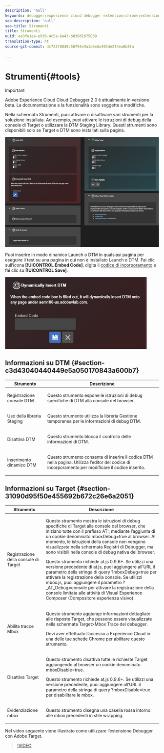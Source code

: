 ```yaml
---
description: 'null'
keywords: debugger;experience cloud debugger extension;chrome;extension;tools;dtm;target
seo-description: 'null'
seo-title: Strumenti
title: Strumenti
uuid: ea3fe1ea-e936-4c5a-8a43-b830d1b75038
translation-type: ht
source-git-commit: dc723f0848c56794e9a1a6eda405de2f4ea6b8fa

---
```



# Strumenti{#tools}

> [!IMPORTANT]
>
> Adobe Experience Cloud Cloud Debugger 2.0 è attualmente in versione beta. La documentazione e la funzionalità sono soggette a modifiche.

Nella schermata Strumenti, puoi attivare o disattivare vari strumenti per la soluzione installata. Ad esempio, puoi attivare le istruzioni di debug della console di Target o utilizzare la DTM Staging Library. Questi strumenti sono disponibili solo se Target e DTM sono installati sulla pagina.

![](assets/tools.jpg)

Puoi inserire in modo dinamico Launch o DTM in qualsiasi pagina per eseguire il test su una pagina in cui non è installato Launch o DTM. Fai clic sull’icona **[!UICONTROL Embed Code]**, digita il [codice di incorporamento](https://experiencecloud.adobe.com/resources/help/it_IT/dtm/deployment.html) e fai clic su **[!UICONTROL Save]**.

![](assets/tools-embedcode.jpg)

## Informazioni su DTM {#section-c3d43040440449e5a050170843a600b7}

<table id="table_04625C3319134E169A35DB74C1D1FB31"> 
 <thead> 
  <tr> 
   <th colname="col1" class="entry"> Strumento </th> 
   <th colname="col2" class="entry"> Descrizione </th> 
  </tr>
 </thead>
 <tbody> 
  <tr> 
   <td colname="col1"> <p> Registrazione console DTM </p> </td> 
   <td colname="col2"> <p>Questo strumento espone le istruzioni di debug specifiche di DTM alla console del browser. </p> </td> 
  </tr> 
  <tr> 
   <td colname="col1"> <p>Uso della libreria Staging </p> </td> 
   <td colname="col2"> <p>Questo strumento utilizza la libreria Gestione temporanea per le informazioni di debug DTM. </p> </td> 
  </tr> 
  <tr> 
   <td colname="col1"> <p>Disattiva DTM </p> </td> 
   <td colname="col2"> <p>Questo strumento blocca il controllo delle informazioni di DTM. </p> </td> 
  </tr> 
  <tr> 
   <td colname="col1"> <p> Inserimento dinamico DTM </p> </td> 
   <td colname="col2"> <p> Questo strumento consente di inserire il codice DTM nella pagina. Utilizza l’editor del codice di incorporamento per modificare il codice inserito. </p> </td> 
  </tr> 
 </tbody> 
</table>

## Informazioni su Target {#section-31090d95f50e455692b672c26e6a2051}

<table id="table_A71D269B49F4417599EBACA44D5CCF4F"> 
 <thead> 
  <tr> 
   <th colname="col1" class="entry"> Strumento </th> 
   <th colname="col2" class="entry"> Descrizione </th> 
  </tr>
 </thead>
 <tbody> 
  <tr> 
   <td colname="col1"> <p>Registrazione della console di Target </p> </td> 
   <td colname="col2"> <p>Questo strumento mostra le istruzioni di debug specifiche di Target alla console del browser, che iniziano tutte con il prefisso <span class="codeph"> AT:</span>, mediante l’aggiunta di un cookie denominato <span class="codeph"> mboxDebug=true</span> al browser. Al momento, le istruzioni della console non vengono visualizzate nella schermata Registri di Debugger, ma sono visibili nella console di debug nativa del browser. </p> <p> Questo strumento richiede at.js 0.9.6+. Se utilizzi una versione precedente di at.js, puoi aggiungere all’URL il parametro della stringa di query <span class="codeph"> ?mboxDebug=true</span> per attivare la registrazione della console. Se utilizzi mbox.js, puoi aggiungere il parametro <span class="codeph"> ?_AT_Debug=console</span> per attivare la registrazione della console limitata alle attività di Visual Experience Composer (Compositore esperienza visivo). </p> </td> 
  </tr> 
  <tr> 
   <td colname="col1"> <p> Abilita tracce Mbox </p> </td> 
   <td colname="col2"> <p>Questo strumento aggiunge informazioni dettagliate alle risposte Target, che possono essere visualizzate nella schermata <span class="uicontrol"> Target&gt;Mbox Trace</span> del debugger. </p> <p> Devi aver effettuato l’accesso a Experience Cloud in una delle tue schede Chrome per abilitare questo strumento. </p> </td> 
  </tr> 
  <tr> 
   <td colname="col1"> <p>Disattiva Target </p> </td> 
   <td colname="col2"> <p>Questo strumento disattiva tutte le richieste Target aggiungendo al browser un cookie denominato <span class="codeph"> mboxDisable=true</span>. </p> <p> Questo strumento richiede at.js 0.9.6+. Se utilizzi una versione precedente, puoi aggiungere all’URL il parametro della stringa di query <span class="codeph">?mboxDisable=true </span>per disabilitare le mbox. </p> </td> 
  </tr> 
  <tr> 
   <td colname="col1"> <p> Evidenziazione mbox </p> </td> 
   <td colname="col2"> <p> Questo strumento disegna una casella rossa intorno alle mbox precedenti in stile wrapping. </p> </td> 
  </tr> 
 </tbody> 
</table>

Nel video seguente viene illustrato come utilizzare l’estensione Debugger con Adobe Target.

>[!VIDEO](https://video.tv.adobe.com/v/23115t2/?captions=ita)
